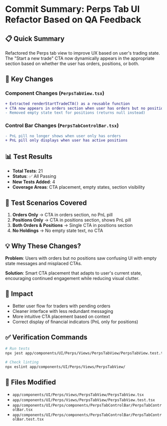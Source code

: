 # Commit Summary: Perps Tab UI Refactor Based on QA Feedback

## 📋 Quick Summary

Refactored the Perps tab view to improve UX based on user's trading state. The "Start a new trade" CTA now dynamically appears in the appropriate section based on whether the user has orders, positions, or both.

## 🔄 Key Changes

### Component Changes (`PerpsTabView.tsx`)

```diff
+ Extracted renderStartTradeCTA() as a reusable function
+ CTA now appears in orders section when user has orders but no positions
- Removed empty state text for positions (returns null instead)
```

### Control Bar Changes (`PerpsTabControlBar.tsx`)

```diff
- PnL pill no longer shows when user only has orders
+ PnL pill only displays when user has active positions
```

## 📊 Test Results

- **Total Tests**: 21
- **Status**: ✅ All Passing
- **New Tests Added**: 4
- **Coverage Areas**: CTA placement, empty states, section visibility

## 🧪 Test Scenarios Covered

1. **Orders Only** → CTA in orders section, no PnL pill
2. **Positions Only** → CTA in positions section, shows PnL pill
3. **Both Orders & Positions** → Single CTA in positions section
4. **No Holdings** → No empty state text, no CTA

## 💡 Why These Changes?

**Problem**: Users with orders but no positions saw confusing UI with empty state messages and misplaced CTAs.

**Solution**: Smart CTA placement that adapts to user's current state, encouraging continued engagement while reducing visual clutter.

## 🚀 Impact

- Better user flow for traders with pending orders
- Cleaner interface with less redundant messaging
- More intuitive CTA placement based on context
- Correct display of financial indicators (PnL only for positions)

## ✅ Verification Commands

```bash
# Run tests
npx jest app/components/UI/Perps/Views/PerpsTabView/PerpsTabView.test.tsx

# Check linting
npx eslint app/components/UI/Perps/Views/PerpsTabView/
```

## 📝 Files Modified

- `app/components/UI/Perps/Views/PerpsTabView/PerpsTabView.tsx`
- `app/components/UI/Perps/Views/PerpsTabView/PerpsTabView.test.tsx`
- `app/components/UI/Perps/components/PerpsTabControlBar/PerpsTabControlBar.tsx`
- `app/components/UI/Perps/components/PerpsTabControlBar/PerpsTabControlBar.test.tsx`
